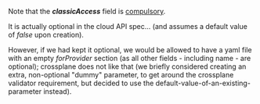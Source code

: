 Note that the ___classicAccess___ field is <ins>compulsory</ins>.

It is actually optional in the cloud API spec... (and assumes a default value of _false_ upon creation). 

However, if we had kept it optional, we would be allowed to have a yaml file with an empty _forProvider_ section (as all other fields - including name - are optional); crossplane does not like that (we briefly considered creating an extra, non-optional "dummy" parameter, to get around the crossplane validator requirement, but decided to use the default-value-of-an-existing-parameter instead).